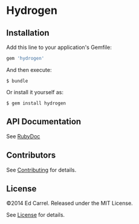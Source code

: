 # Hydrogen



## Installation

Add this line to your application's Gemfile:

```ruby
gem 'hydrogen'
```

And then execute:

    $ bundle

Or install it yourself as:

    $ gem install hydrogen

API Documentation
-------------

See [RubyDoc](http://rubydoc.info/github/azanar/hydrogen/index)

Contributors
------------

See [Contributing](CONTRIBUTING.md) for details.

License
-------

&copy;2014 Ed Carrel. Released under the MIT License.

See [License](LICENSE) for details.
